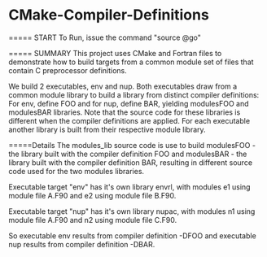 
# CMake-Compiler-Definitions

===== START
To Run, issue the command "source @go"

===== SUMMARY
This project uses CMake and Fortran files to demonstrate how to build
targets from a common module set of files that contain C preprocessor
definitions.

We build 2 executables, env and nup.
Both executables draw from a common module library to build a
library from distinct compiler definitions: For env, define FOO and for
nup, define BAR, yielding modulesFOO and modulesBAR libraries. 
Note that the source code for these libraries is different when the
compiler definitions are applied.
For each executable another library is built from their respective 
module library.

=====Details
The modules_lib source code is use to build modulesFOO - the library built
with the compiler definition FOO and modulesBAR - the library built with
the compiler definition BAR, resulting in different source code used for the
two modules libraries.

Executable target "env" has it's own library envrl, with modules e1 using module
file A.F90 and e2 using module file B.F90.

Executable target "nup" has it's own library nupac, with modules n1 using module
file A.F90 and n2 using module file C.F90.

So executable env results from compiler definition -DFOO and
   executable nup results from compiler definition -DBAR.
